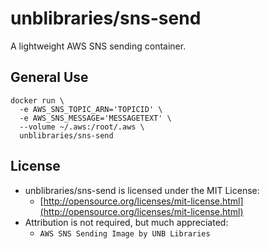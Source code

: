 # unblibraries/sns-send

A lightweight AWS SNS sending container.


## General Use
```
docker run \
  -e AWS_SNS_TOPIC_ARN='TOPICID' \
  -e AWS_SNS_MESSAGE='MESSAGETEXT' \
  --volume ~/.aws:/root/.aws \
  unblibraries/sns-send
```

## License
- unblibraries/sns-send is licensed under the MIT License:
  - [http://opensource.org/licenses/mit-license.html](http://opensource.org/licenses/mit-license.html)
- Attribution is not required, but much appreciated:
  - `AWS SNS Sending Image by UNB Libraries`
